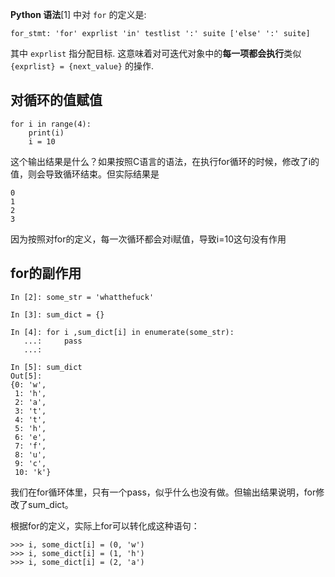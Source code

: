 **Python 语法**[1] 中对 `for` 的定义是:

```
for_stmt: 'for' exprlist 'in' testlist ':' suite ['else' ':' suite]
```

其中 `exprlist` 指分配目标. 这意味着对可迭代对象中的**每一项都会执行**类似 `{exprlist} = {next_value}` 的操作.

## 对循环的值赋值

```
for i in range(4):
    print(i)
    i = 10
```

这个输出结果是什么？如果按照C语言的语法，在执行for循环的时候，修改了i的值，则会导致循环结束。但实际结果是

```
0
1
2
3

```

因为按照对for的定义，每一次循环都会对i赋值，导致i=10这句没有作用



## for的副作用

```
In [2]: some_str = 'whatthefuck'

In [3]: sum_dict = {}

In [4]: for i ,sum_dict[i] in enumerate(some_str):
   ...:     pass
   ...:     

In [5]: sum_dict
Out[5]: 
{0: 'w',
 1: 'h',
 2: 'a',
 3: 't',
 4: 't',
 5: 'h',
 6: 'e',
 7: 'f',
 8: 'u',
 9: 'c',
 10: 'k'}

```

我们在for循环体里，只有一个pass，似乎什么也没有做。但输出结果说明，for修改了sum_dict。

根据for的定义，实际上for可以转化成这种语句：

```
>>> i, some_dict[i] = (0, 'w')
>>> i, some_dict[i] = (1, 'h')
>>> i, some_dict[i] = (2, 'a')
```

